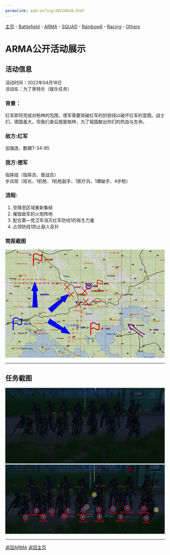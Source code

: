 ```yaml
---
permalink: aabriefing/20220418.html
---
```

[主页](https://saga2003.github.io/)   -  [Battlefield](https://saga2003.github.io/battlefield.html)   -   [ARMA](https://saga2003.github.io/arma.html)   -   [SQUAD](https://saga2003.github.io/squad.html)   -   [Rainbow6](https://saga2003.github.io/rainbow6.html)   -   [Racing](https://saga2003.github.io/racing.html)   -   [Others](https://saga2003.github.io/others.html)

# ARMA公开活动展示

## 活动信息
活动时间：2022年04月18日  
活动名：为了黑特乐（娱乐任务）

### 背景：
红军即将完成对柏林的包围，德军需要突破红军的封锁线以破坏红军的意图。战士们，德国虽大，但我们身后就是柏林，为了祖国献出你们的热血与生命。  

### 敌方:红军  
加强连、数辆T-34-85  

### 我方:德军
指挥组（指挥员、督战员）  
步兵班（班长、1机枪、1机枪副手、1医疗兵、1爆破手、4步枪）  

### 流程:
1. 空降至区域重新集结
2. 摧毁敌军的火炮阵地
3. 配合第—党卫军消灭红军防线1的有生力量
4. 占领防线1防止敌人反扑

### 简报截图
![活动截图](../../image/aa_20220418_01.png) 

---

## 任务截图
![活动截图](../../image/aa_20220418_02.png)  
![活动截图](../../image/aa_20220418_03.png)  



---
[返回ARMA](https://saga2003.github.io/arma.html)
[返回主页](https://saga2003.github.io/)